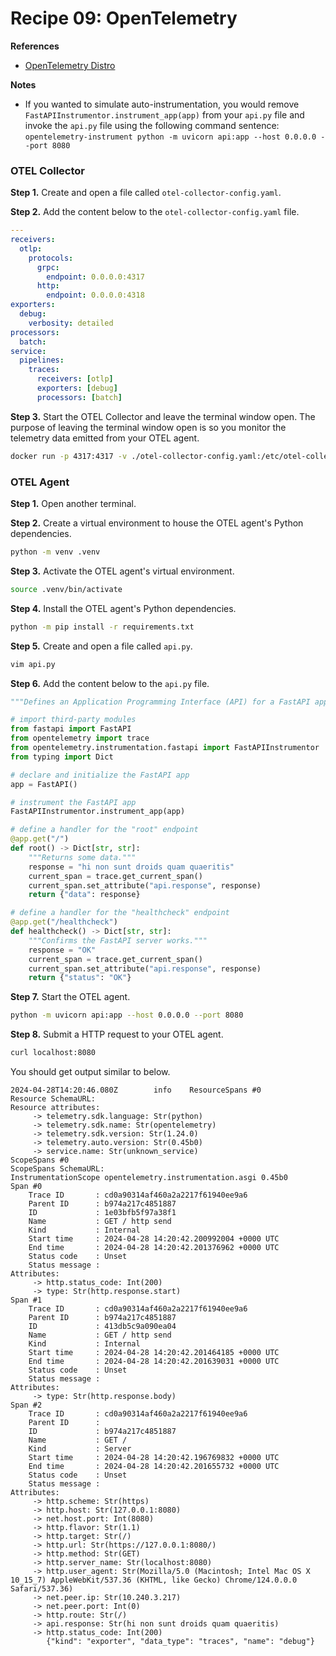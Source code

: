 # Recipe 09: OpenTelemetry

**References**
* [OpenTelemetry Distro](https://opentelemetry.io/docs/languages/python/distro/)

**Notes**  
* If you wanted to simulate auto-instrumentation, you would remove `FastAPIInstrumentor.instrument_app(app)` from your `api.py` file and invoke the `api.py` file using the following command sentence: `opentelemetry-instrument python -m uvicorn api:app --host 0.0.0.0 --port 8080`

### OTEL Collector
**Step 1.** Create and open a file called `otel-collector-config.yaml`. 

**Step 2.** Add the content below to the `otel-collector-config.yaml` file.
```yaml
---
receivers:
  otlp:
    protocols:
      grpc:
        endpoint: 0.0.0.0:4317
      http:
        endpoint: 0.0.0.0:4318
exporters:
  debug:
    verbosity: detailed
processors:
  batch:
service:
  pipelines:
    traces:
      receivers: [otlp]
      exporters: [debug]
      processors: [batch]
```

**Step 3.** Start the OTEL Collector and leave the terminal window open. The purpose of leaving the terminal window open is so you monitor the telemetry data emitted from your OTEL agent.  
```bash
docker run -p 4317:4317 -v ./otel-collector-config.yaml:/etc/otel-collector-config.yaml otel/opentelemetry-collector --config=/etc/otel-collector-config.yaml
```

### OTEL Agent
**Step 1.** Open another terminal. 

**Step 2.** Create a virtual environment to house the OTEL agent's Python dependencies. 
```bash
python -m venv .venv
```

**Step 3.** Activate the OTEL agent's virtual environment. 
```bash
source .venv/bin/activate
```

**Step 4.** Install the OTEL agent's Python dependencies. 
```bash
python -m pip install -r requirements.txt
```

**Step 5.** Create and open a file called `api.py`.
```bash
vim api.py
```

**Step 6.** Add the content below to the `api.py` file.
```python
"""Defines an Application Programming Interface (API) for a FastAPI app"""

# import third-party modules
from fastapi import FastAPI
from opentelemetry import trace
from opentelemetry.instrumentation.fastapi import FastAPIInstrumentor
from typing import Dict

# declare and initialize the FastAPI app
app = FastAPI()

# instrument the FastAPI app
FastAPIInstrumentor.instrument_app(app)

# define a handler for the "root" endpoint
@app.get("/")
def root() -> Dict[str, str]:
    """Returns some data."""
    response = "hi non sunt droids quam quaeritis"
    current_span = trace.get_current_span()
    current_span.set_attribute("api.response", response)
    return {"data": response}

# define a handler for the "healthcheck" endpoint
@app.get("/healthcheck")
def healthcheck() -> Dict[str, str]:
    """Confirms the FastAPI server works."""
    response = "OK"
    current_span = trace.get_current_span()
    current_span.set_attribute("api.response", response)
    return {"status": "OK"}
```

**Step 7.** Start the OTEL agent. 
```bash
python -m uvicorn api:app --host 0.0.0.0 --port 8080
```

**Step 8.** Submit a HTTP request to your OTEL agent. 
```bash
curl localhost:8080
```

You should get output similar to below. 
```
2024-04-28T14:20:46.080Z        info    ResourceSpans #0
Resource SchemaURL: 
Resource attributes:
     -> telemetry.sdk.language: Str(python)
     -> telemetry.sdk.name: Str(opentelemetry)
     -> telemetry.sdk.version: Str(1.24.0)
     -> telemetry.auto.version: Str(0.45b0)
     -> service.name: Str(unknown_service)
ScopeSpans #0
ScopeSpans SchemaURL: 
InstrumentationScope opentelemetry.instrumentation.asgi 0.45b0
Span #0
    Trace ID       : cd0a90314af460a2a2217f61940ee9a6
    Parent ID      : b974a217c4851887
    ID             : 1e03bfb5f97a38f1
    Name           : GET / http send
    Kind           : Internal
    Start time     : 2024-04-28 14:20:42.200992004 +0000 UTC
    End time       : 2024-04-28 14:20:42.201376962 +0000 UTC
    Status code    : Unset
    Status message : 
Attributes:
     -> http.status_code: Int(200)
     -> type: Str(http.response.start)
Span #1
    Trace ID       : cd0a90314af460a2a2217f61940ee9a6
    Parent ID      : b974a217c4851887
    ID             : 413db5c9a090ea04
    Name           : GET / http send
    Kind           : Internal
    Start time     : 2024-04-28 14:20:42.201464185 +0000 UTC
    End time       : 2024-04-28 14:20:42.201639031 +0000 UTC
    Status code    : Unset
    Status message : 
Attributes:
     -> type: Str(http.response.body)
Span #2
    Trace ID       : cd0a90314af460a2a2217f61940ee9a6
    Parent ID      : 
    ID             : b974a217c4851887
    Name           : GET /
    Kind           : Server
    Start time     : 2024-04-28 14:20:42.196769832 +0000 UTC
    End time       : 2024-04-28 14:20:42.201655732 +0000 UTC
    Status code    : Unset
    Status message : 
Attributes:
     -> http.scheme: Str(https)
     -> http.host: Str(127.0.0.1:8080)
     -> net.host.port: Int(8080)
     -> http.flavor: Str(1.1)
     -> http.target: Str(/)
     -> http.url: Str(https://127.0.0.1:8080/)
     -> http.method: Str(GET)
     -> http.server_name: Str(localhost:8080)
     -> http.user_agent: Str(Mozilla/5.0 (Macintosh; Intel Mac OS X 10_15_7) AppleWebKit/537.36 (KHTML, like Gecko) Chrome/124.0.0.0 Safari/537.36)
     -> net.peer.ip: Str(10.240.3.217)
     -> net.peer.port: Int(0)
     -> http.route: Str(/)
     -> api.response: Str(hi non sunt droids quam quaeritis)
     -> http.status_code: Int(200)
        {"kind": "exporter", "data_type": "traces", "name": "debug"}
```